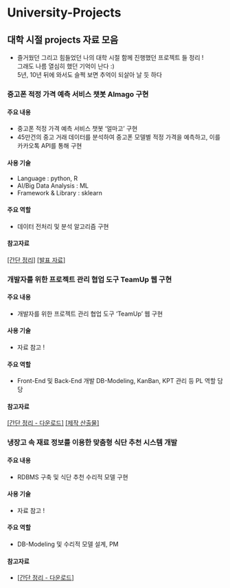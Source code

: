 # University-Projects
## 대학 시절 projects 자료 모음
- 즐거웠던 그리고 힘들었던 나의 대학 시절 함께 진행했던 프로젝트 들 정리 !  
  그래도 나름 열심히 했던 기억이 난다 :)  
  5년, 10년 뒤에 와서도 슬쩍 보면 추억이 되살아 날 듯 하다
  
### 중고폰 적정 가격 예측 서비스 챗봇 Almago 구현
#### 주요 내용
- 중고폰 적정 가격 예측 서비스 챗봇 ‘얼마고’ 구현  
- 45만건의 중고 거래 데이터를 분석하여 중고폰 모델별 적정 가격을 예측하고, 이를 카카오톡 API를 통해 구현  

#### 사용 기술
- Language : python, R
- AI/Big Data Analysis : ML
- Framework & Library : sklearn

#### 주요 역할
- 데이터 전처리 및 분석 알고리즘 구현

#### 참고자료
[[간단 정리]](https://github.com/koni114/University-Projects/blob/master/%EC%A4%91%EA%B3%A0%ED%8F%B0%20%EC%A0%81%EC%A0%95%20%EA%B0%80%EA%B2%A9%20%EC%98%88%EC%B8%A1%20%EC%B1%97%EB%B4%87.docx)
[[발표 자료]](https://github.com/koni114/University-Projects/blob/master/1_project_Almago_%ED%97%88%EC%9E%AC%ED%9B%88.pdf)

### 개발자를 위한 프로젝트 관리 협업 도구 TeamUp 웹 구현
#### 주요 내용
- 개발자를 위한 프로젝트 관리 협업 도구 ‘TeamUp’ 웹 구현

#### 사용 기술
- 자료 참고 ! 

#### 주요 역할
- Front-End 및 Back-End 개발 DB-Modeling, KanBan, KPT 관리 등 PL 역할 담당

#### 참고자료
[[간단 정리 - 다운로드]](https://github.com/koni114/University-Projects/blob/master/Spring%20Framework%20%26%20Mybatis%20%EA%B8%B0%EB%B0%98%20%EC%9B%B9%20%EA%B5%AC%ED%98%84.docx)
[[제작 산출물]](https://github.com/koni114/University-Projects/blob/master/2_TeamUp_%ED%97%88%EC%9E%AC%ED%9B%88.pdf)

### 냉장고 속 재료 정보를 이용한 맞춤형 식단 추천 시스템 개발
#### 주요 내용
- RDBMS 구축 및 식단 추천 수리적 모델 구현

#### 사용 기술
-  자료 참고 ! 

#### 주요 역할
- DB-Modeling 및 수리적 모델 설계, PM

#### 참고자료
- [[간단 정리 - 다운로드]](https://github.com/koni114/University-Projects/blob/master/%EB%83%89%EC%9E%A5%EA%B3%A0%20%EC%86%8D%20%EC%9E%AC%EB%A3%8C%20%EC%A0%95%EB%B3%B4%EB%A5%BC%20%EC%9D%B4%EC%9A%A9%ED%95%9C%20%EB%A7%9E%EC%B6%A4%ED%98%95%20%EC%8B%9D%EB%8B%A8%20%EC%B6%94%EC%B2%9C%20%EC%8B%9C%EC%8A%A4%ED%85%9C%20%EA%B0%9C%EB%B0%9C.docx)
